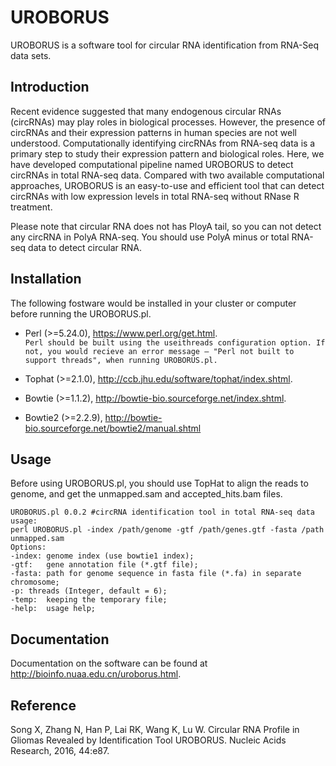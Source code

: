 # UROBORUS

UROBORUS is a software tool for circular RNA identification from RNA-Seq data sets.

## Introduction

Recent evidence suggested that many endogenous circular RNAs (circRNAs) may play roles in biological processes. However, the presence of circRNAs and their expression patterns in human species are not well understood. Computationally identifying circRNAs from RNA-seq data is a primary step to study their expression pattern and biological roles. Here, we have developed computational pipeline named UROBORUS to detect circRNAs in total RNA-seq data. Compared with two available computational approaches, UROBORUS is an easy-to-use and efficient tool that can detect circRNAs with low expression levels in total RNA-seq without RNase R treatment. 

Please note that circular RNA does not has PloyA tail, so you can not detect any circRNA in PolyA RNA-seq. You should use PolyA minus or total RNA-seq data to detect circular RNA.

## Installation

The following fostware would be installed in your cluster or computer before running the UROBORUS.pl.

*  Perl (>=5.24.0), https://www.perl.org/get.html.   
    `Perl should be built using the useithreads configuration option. If not, you would recieve an error message – "Perl not built to support threads", when running UROBORUS.pl.`
    
*  Tophat (>=2.1.0), http://ccb.jhu.edu/software/tophat/index.shtml.

*  Bowtie (>=1.1.2), http://bowtie-bio.sourceforge.net/index.shtml.

*  Bowtie2 (>=2.2.9), http://bowtie-bio.sourceforge.net/bowtie2/manual.shtml

## Usage

Before using UROBORUS.pl, you should use TopHat to align the reads to genome, and get the unmapped.sam and accepted_hits.bam files.

    UROBORUS.pl 0.0.2 #circRNA identification tool in total RNA-seq data
    usage:
    perl UROBORUS.pl -index /path/genome -gtf /path/genes.gtf -fasta /path unmapped.sam
    Options:
    -index:	genome index (use bowtie1 index);
    -gtf:	gene annotation file (*.gtf file);
    -fasta:	path for genome sequence in fasta file (*.fa) in separate chromosome;
    -p:	threads (Integer, default = 6);
    -temp:	keeping the temporary file;
    -help:	usage help;

## Documentation

Documentation on the software can be found at http://bioinfo.nuaa.edu.cn/uroborus.html.

## Reference

Song X, Zhang N, Han P, Lai RK, Wang K, Lu W. Circular RNA Profile in Gliomas Revealed by Identification Tool UROBORUS. Nucleic Acids Research, 2016, 44:e87.
